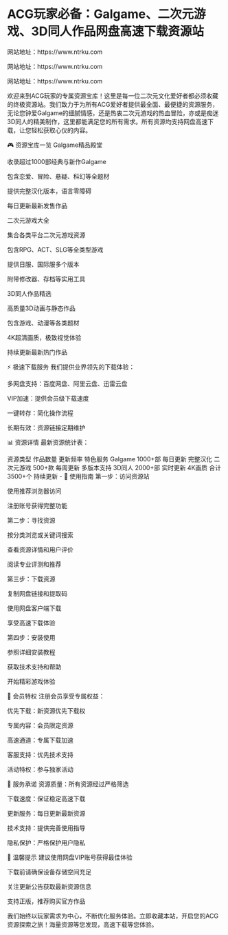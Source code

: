 # ACG玩家必备：Galgame、二次元游戏、3D同人作品网盘高速下载资源站
<p>网站地址：https://www.ntrku.com</p>
<p>网站地址：https://www.ntrku.com</p>
<p>网站地址：https://www.ntrku.com</p>

欢迎来到ACG玩家的专属资源宝库！这里是每一位二次元文化爱好者都必须收藏的终极资源站。我们致力于为所有ACG爱好者提供最全面、最便捷的资源服务，无论您钟爱Galgame的细腻情感，还是热衷二次元游戏的热血冒险，亦或是痴迷3D同人的精美制作，这里都能满足您的所有需求。所有资源均支持网盘高速下载，让您轻松获取心仪的内容。

🎮 资源宝库一览
Galgame精品殿堂

收录超过1000部经典与新作Galgame

包含恋爱、冒险、悬疑、科幻等全题材

提供完整汉化版本，语言零障碍

每日更新最新发售作品

二次元游戏大全

集合各类平台二次元游戏资源

包含RPG、ACT、SLG等全类型游戏

提供日服、国际服多个版本

附带修改器、存档等实用工具

3D同人作品精选

高质量3D动画与静态作品

包含游戏、动漫等各类题材

4K超清画质，极致视觉体验

持续更新最新热门作品

⚡ 极速下载服务
我们提供业界领先的下载体验：

多网盘支持：百度网盘、阿里云盘、迅雷云盘

VIP加速：提供会员级下载速度

一键转存：简化操作流程

长期有效：资源链接定期维护

📊 资源详情
最新资源统计表：

资源类型	作品数量	更新频率	特色服务
Galgame	1000+部	每日更新	完整汉化
二次元游戏	500+款	每周更新	多版本支持
3D同人	2000+部	实时更新	4K画质
合计	3500+个	持续更新	-
🚀 使用指南
第一步：访问资源站

使用推荐浏览器访问

注册账号获得完整功能

第二步：寻找资源

按分类浏览或关键词搜索

查看资源详情和用户评价

阅读专业评测和推荐

第三步：下载资源

复制网盘链接和提取码

使用网盘客户端下载

享受高速下载体验

第四步：安装使用

参照详细安装教程

获取技术支持和帮助

开始精彩游戏体验

💎 会员特权
注册会员享受专属权益：

优先下载：新资源优先下载权

专属内容：会员限定资源

高速通道：专属下载加速

客服支持：优先技术支持

活动特权：参与独家活动

🌟 服务承诺
资源质量：所有资源经过严格筛选

下载速度：保证稳定高速下载

更新服务：每日更新最新资源

技术支持：提供完善使用指导

隐私保护：严格保护用户隐私

📝 温馨提示
建议使用网盘VIP账号获得最佳体验

下载前请确保设备存储空间充足

关注更新公告获取最新资源信息

支持正版，推荐购买官方作品

我们始终以玩家需求为中心，不断优化服务体验。立即收藏本站，开启您的ACG资源探索之旅！海量资源等您发现，高速下载等您体验。
